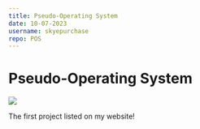 ```yaml
---
title: Pseudo-Operating System
date: 10-07-2023
username: skyepurchase
repo: POS
---
```


# Pseudo-Operating System 

<a href="https://github.com/skyepurchase/POS">
    <img src="https://github-readme-stats.vercel.app/api/pin/?username=skyepurchase&repo=POS&theme=dracula&hide_border=false"/>
</a>

The first project listed on my website!

